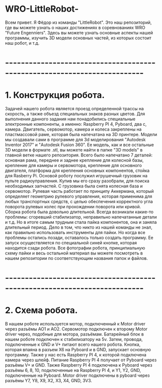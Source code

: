 # WRO-LittleRobot-
Всем привет. Я Фёдор из команды "LittleRobot". Это наш репозиторий, где вы можете узнать о наших достижениях в соревнованиях WRO "Future Engenniers". Здесь вы можете узнать основные аспекты нашей программы, изучить 3D модели основных частей, из которых состоит наш робот, и т.д.
# -------------------------------------------------------------------------
# 1. Конструкция робота.
Задачей нашего робота является проезд определенной трассы на скорость, а также объезд специальных знаков разных цветов. Для выполнения данного задания нам понадобились специальные электронные компоненты, а именно: Raspberry PI 4, Pyboard, два с, камера. Двигатель, сервомотор, камера и колеса закреплены на пластмассовой раме, которая была напечатана на 3D принтере. Модели мы создавали сами в программе для 3d моделирования "Autodesk Inventor 2017" и "Autodesk Fusion 360". Ее модель, как и все остальные 3D модели в формате .stl, вы можете найти в папке "3D models" в главной ветке нашего репозитория. Всего было напечатано 7 деталей: основная рама, переднее и заднее крепление для колесной базы, крепление для камеры и сервомотора, крепление для основного двигателя, платформа для крепления основных компонентов, стойка для Rasberry Pi. Основой роботу послужил игрушечный грузовик на пульте радиоуправления. Купив мы его сразу разобрали, для поиска необходимых запчастей. С грузовика была снята колесная база и сервомотор. Рулевая часть работает по принципу Аккермана, который определяет геометрию рулевого управления, которая применима для любых транспортных средств, с целью обеспечения корректного угла поворота рулевых колес при прохождении поворота или кривой. Сборка робота была довольно длительной. Всегда возникали какие-то проблемы: сгоревший стабилизатор, неправильно напечатанные детали и т.д. Но в итоге самым трудным стала пайка компонентов, она и заняла длительный период. Дело в том, что никто из нашей команды не знал, как правильно использовать инструменты для пайки. Но когда все проблемы остались позади, оставалось только создать программу. Ее запуск осуществляется по специальной синей кнопке, которая находится сзади робота. Все фотографии робота, принципиальную схему пайки и весь остальной материал вы можете посмотреть в нашем репозитории по соответствующим названия папок и файлов.
# -------------------------------------------------------------------------
# 2. Схема робота.
В нашем роботе используется мотор, подключенный к Motor driver через разъёмы AO1 и AO2. Сервомотор подключен к второму Motor driver через, подобные для мотора, разъёмам. Батарейный блок в нашем роботе подключен к стабилизатору на 5v. Затем, провода, подключенные к GND и V+ питают всего нашего робота. Кнопка, которая впаяна в разъем X6 на Pyboard и в GND, запускает основную программу. Также у нас есть Raspberry PI 4, к которой подключена камера через шлейф. Питание Raspberry PI 4 получает от Pyboard через разъёмы V+ и GND. Также Raspberry PI 4 подключена к Pyboard через разъёмы 6, 8, 10, подключенные на Raspberry PI 4, и Y1, Y2, GND, подключенные на Pyboard. Motor driver подключены в pyboard через разъёмы Y7, Y8, X9, X2, X3, X4, GND, 3V3.

